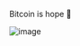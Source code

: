 Bitcoin is hope 🧡

![image](https://user-images.githubusercontent.com/110417190/214428656-04887112-8f13-449e-b765-f3a1b9a4234e.png)
